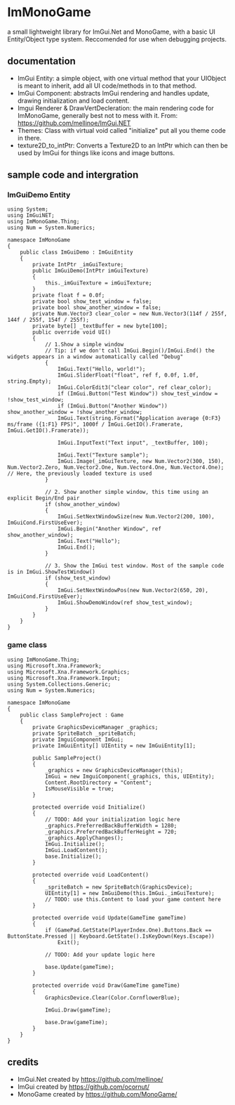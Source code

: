 # ImMonoGame
a small lightweight library for ImGui.Net and MonoGame, with a basic UI Entity/Object type system. Reccomended for use when debugging projects.

## documentation

- ImGui Entity: a simple object, with one virtual method that your UIObject is meant to inherit, add all UI code/methods in to that method.
- ImGui Component: abstracts ImGui rendering and handles update, drawing initialization and load content.
- Imgui Renderer & DrawVertDecleration: the main rendering code for ImMonoGame, generally best not to mess with it. From: https://github.com/mellinoe/ImGui.NET
- Themes: Class with virtual void called "initialize" put all you theme code in there.
- texture2D_to_intPtr: Converts a Texture2D to an IntPtr which can then be used by ImGui for things like icons and image buttons.

## sample code and intergration
### ImGuiDemo Entity
```
using System;
using ImGuiNET;
using ImMonoGame.Thing;
using Num = System.Numerics;

namespace ImMonoGame
{
    public class ImGuiDemo : ImGuiEntity
    {
        private IntPtr _imGuiTexture;
        public ImGuiDemo(IntPtr imGuiTexture)
        {
            this._imGuiTexture = imGuiTexture;
        }
        private float f = 0.0f;
        private bool show_test_window = false;
        private bool show_another_window = false;
        private Num.Vector3 clear_color = new Num.Vector3(114f / 255f, 144f / 255f, 154f / 255f);
        private byte[] _textBuffer = new byte[100];
        public override void UI()
        {
            // 1.Show a simple window
            // Tip: if we don't call ImGui.Begin()/ImGui.End() the widgets appears in a window automatically called "Debug"
            {
                ImGui.Text("Hello, world!");
                ImGui.SliderFloat("float", ref f, 0.0f, 1.0f, string.Empty);
                ImGui.ColorEdit3("clear color", ref clear_color);
                if (ImGui.Button("Test Window")) show_test_window = !show_test_window;
                if (ImGui.Button("Another Window")) show_another_window = !show_another_window;
                ImGui.Text(string.Format("Application average {0:F3} ms/frame ({1:F1} FPS)", 1000f / ImGui.GetIO().Framerate, ImGui.GetIO().Framerate));

                ImGui.InputText("Text input", _textBuffer, 100);

                ImGui.Text("Texture sample");
                ImGui.Image(_imGuiTexture, new Num.Vector2(300, 150), Num.Vector2.Zero, Num.Vector2.One, Num.Vector4.One, Num.Vector4.One); // Here, the previously loaded texture is used
            }

            // 2. Show another simple window, this time using an explicit Begin/End pair
            if (show_another_window)
            {
                ImGui.SetNextWindowSize(new Num.Vector2(200, 100), ImGuiCond.FirstUseEver);
                ImGui.Begin("Another Window", ref show_another_window);
                ImGui.Text("Hello");
                ImGui.End();
            }

            // 3. Show the ImGui test window. Most of the sample code is in ImGui.ShowTestWindow()
            if (show_test_window)
            {
                ImGui.SetNextWindowPos(new Num.Vector2(650, 20), ImGuiCond.FirstUseEver);
                ImGui.ShowDemoWindow(ref show_test_window);
            }
        }
    }
}

```
### game class
```using ImGuiNET;
using ImMonoGame.Thing;
using Microsoft.Xna.Framework;
using Microsoft.Xna.Framework.Graphics;
using Microsoft.Xna.Framework.Input;
using System.Collections.Generic;
using Num = System.Numerics;

namespace ImMonoGame
{
    public class SampleProject : Game
    {
        private GraphicsDeviceManager _graphics;
        private SpriteBatch _spriteBatch;
        private ImguiComponent ImGui;
        private ImGuiEntity[] UIEntity = new ImGuiEntity[1];
  
        public SampleProject()
        {
            _graphics = new GraphicsDeviceManager(this);
            ImGui = new ImguiComponent(_graphics, this, UIEntity);
            Content.RootDirectory = "Content";
            IsMouseVisible = true;
        }

        protected override void Initialize()
        {
            // TODO: Add your initialization logic here
            _graphics.PreferredBackBufferWidth = 1280;
            _graphics.PreferredBackBufferHeight = 720;
            _graphics.ApplyChanges();
            ImGui.Initialize();
            ImGui.LoadContent();
            base.Initialize();
        }

        protected override void LoadContent()
        {
            _spriteBatch = new SpriteBatch(GraphicsDevice);
            UIEntity[1] = new ImGuiDemo(this.ImGui._imGuiTexture);
            // TODO: use this.Content to load your game content here
        }

        protected override void Update(GameTime gameTime)
        {
            if (GamePad.GetState(PlayerIndex.One).Buttons.Back == ButtonState.Pressed || Keyboard.GetState().IsKeyDown(Keys.Escape))
                Exit();

            // TODO: Add your update logic here

            base.Update(gameTime);
        }

        protected override void Draw(GameTime gameTime)
        {
            GraphicsDevice.Clear(Color.CornflowerBlue);

            ImGui.Draw(gameTime);

            base.Draw(gameTime);
        }
    }
}

```
## credits
- ImGui.Net created by https://github.com/mellinoe/
- ImGui created by https://github.com/ocornut/
- MonoGame created by https://github.com/MonoGame/
